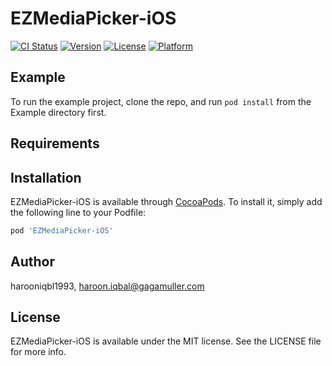 # EZMediaPicker-iOS

[![CI Status](https://img.shields.io/travis/harooniqbl1993/EZMediaPicker-iOS.svg?style=flat)](https://travis-ci.org/harooniqbl1993/EZMediaPicker-iOS)
[![Version](https://img.shields.io/cocoapods/v/EZMediaPicker-iOS.svg?style=flat)](https://cocoapods.org/pods/EZMediaPicker-iOS)
[![License](https://img.shields.io/cocoapods/l/EZMediaPicker-iOS.svg?style=flat)](https://cocoapods.org/pods/EZMediaPicker-iOS)
[![Platform](https://img.shields.io/cocoapods/p/EZMediaPicker-iOS.svg?style=flat)](https://cocoapods.org/pods/EZMediaPicker-iOS)

## Example

To run the example project, clone the repo, and run `pod install` from the Example directory first.

## Requirements

## Installation

EZMediaPicker-iOS is available through [CocoaPods](https://cocoapods.org). To install
it, simply add the following line to your Podfile:

```ruby
pod 'EZMediaPicker-iOS'
```

## Author

harooniqbl1993, haroon.iqbal@gagamuller.com

## License

EZMediaPicker-iOS is available under the MIT license. See the LICENSE file for more info.

